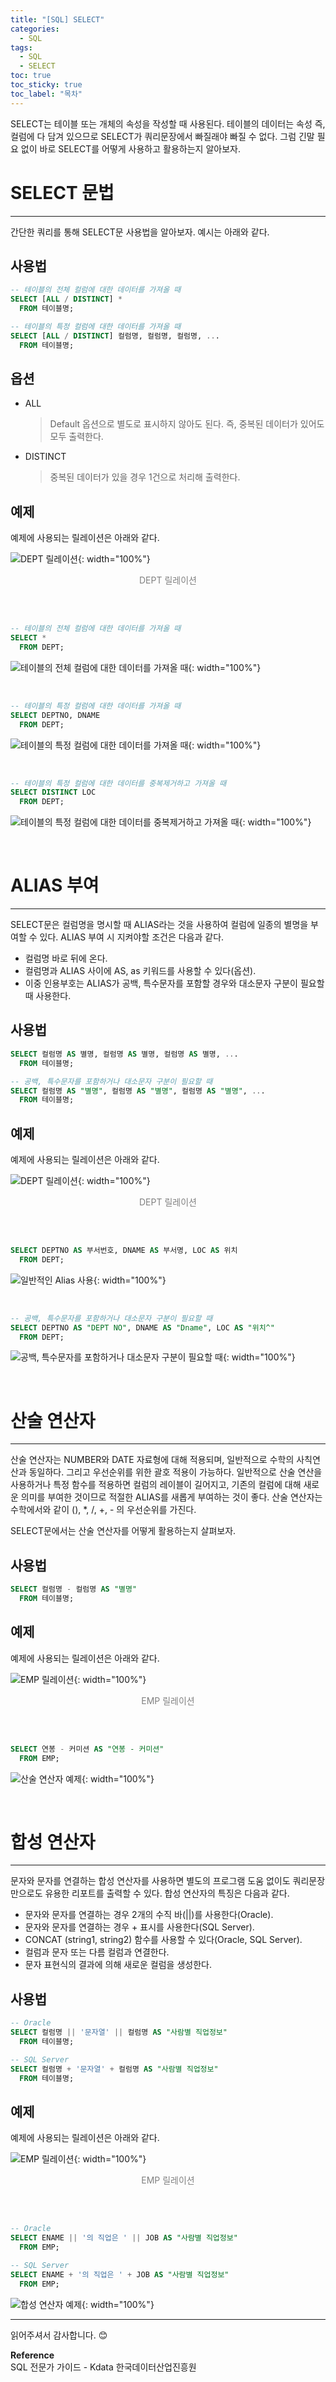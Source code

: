 ```yaml
---
title: "[SQL] SELECT"
categories:
  - SQL
tags:
  - SQL
  - SELECT
toc: true
toc_sticky: true
toc_label: "목차"
---
```


SELECT는 테이블 또는 개체의 속성을 작성할 때 사용된다. 테이블의 데이터는 속성 즉, 컬럼에 다 담겨 있으므로 SELECT가 쿼리문장에서 빠질래야 빠질 수 없다. 그럼 긴말 필요 없이 바로 SELECT를 어떻게 사용하고 활용하는지 알아보자.

# SELECT 문법
---
간단한 쿼리를 통해 SELECT문 사용법을 알아보자. 예시는 아래와 같다.

## 사용법

```sql
-- 테이블의 전체 컬럼에 대한 데이터를 가져올 때
SELECT [ALL / DISTINCT] *
  FROM 테이블명;

-- 테이블의 특정 컬럼에 대한 데이터를 가져올 때
SELECT [ALL / DISTINCT] 컬럼명, 컬럼명, 컬럼명, ...
  FROM 테이블명;
```

## 옵션
- ALL
  >Default 옵션으로 별도로 표시하지 않아도 된다. 즉, 중복된 데이터가 있어도 모두 출력한다.
- DISTINCT
  >중복된 데이터가 있을 경우 1건으로 처리해 출력한다.

## 예제
예제에 사용되는 릴레이션은 아래와 같다.

![DEPT 릴레이션](/blog/assets/img/posts/20220925/dept-relation.png "DEPT 릴레이션"){: width="100%"}
<div style="color: gray; text-align: center; margin-bottom: 30px;">DEPT 릴레이션</div>

<br>

```sql
-- 테이블의 전체 컬럼에 대한 데이터를 가져올 때
SELECT *
  FROM DEPT;
```

![테이블의 전체 컬럼에 대한 데이터를 가져올 때](/blog/assets/img/posts/20220925/dept-relation.png "테이블의 전체 컬럼에 대한 데이터를 가져올 때"){: width="100%"}

<br>

```sql
-- 테이블의 특정 컬럼에 대한 데이터를 가져올 때
SELECT DEPTNO, DNAME
  FROM DEPT;
```

![테이블의 특정 컬럼에 대한 데이터를 가져올 때](/blog/assets/img/posts/20220925/query-example1.png "테이블의 특정 컬럼에 대한 데이터를 가져올 때"){: width="100%"}

<br>

```sql
-- 테이블의 특정 컬럼에 대한 데이터를 중복제거하고 가져올 때
SELECT DISTINCT LOC
  FROM DEPT;
```

![테이블의 특정 컬럼에 대한 데이터를 중복제거하고 가져올 때](/blog/assets/img/posts/20220925/query-example2.png "테이블의 특정 컬럼에 대한 데이터를 중복제거하고 가져올 때"){: width="100%"}

<br>

# ALIAS 부여
---
SELECT문은 컬럼명을 명시할 때 ALIAS라는 것을 사용하여 컬럼에 일종의 별명을 부여할 수 있다. ALIAS 부여 시 지켜야할 조건은 다음과 같다.
- 컬럼명 바로 뒤에 온다.
- 컬럼명과 ALIAS 사이에 AS, as 키워드를 사용할 수 있다(옵션).
- 이중 인용부호는 ALIAS가 공백, 특수문자를 포함할 경우와 대소문자 구분이 필요할 때 사용한다.

## 사용법

```sql
SELECT 컬럼명 AS 별명, 컬럼명 AS 별명, 컬럼명 AS 별명, ...
  FROM 테이블명;

-- 공백, 특수문자를 포함하거나 대소문자 구분이 필요할 때
SELECT 컬럼명 AS "별명", 컬럼명 AS "별명", 컬럼명 AS "별명", ...
  FROM 테이블명;
```

## 예제
예제에 사용되는 릴레이션은 아래와 같다.

![DEPT 릴레이션](/blog/assets/img/posts/20220925/dept-relation.png "DEPT 릴레이션"){: width="100%"}
<div style="color: gray; text-align: center; margin-bottom: 30px;">DEPT 릴레이션</div>

<br>

```sql
SELECT DEPTNO AS 부서번호, DNAME AS 부서명, LOC AS 위치
  FROM DEPT;
```

![일반적인 Alias 사용](/blog/assets/img/posts/20220925/query-example3.png "일반적인 Alias 사용"){: width="100%"}

<br>

```sql
-- 공백, 특수문자를 포함하거나 대소문자 구분이 필요할 때
SELECT DEPTNO AS "DEPT NO", DNAME AS "Dname", LOC AS "위치^"
  FROM DEPT;
```

![공백, 특수문자를 포함하거나 대소문자 구분이 필요할 때](/blog/assets/img/posts/20220925/query-example4.png "공백, 특수문자를 포함하거나 대소문자 구분이 필요할 때"){: width="100%"}

<br>

# 산술 연산자
---
산술 연산자는 NUMBER와 DATE 자료형에 대해 적용되며, 일반적으로 수학의 사칙연산과 동일하다. 그리고 우선순위를 위한 괄호 적용이 가능하다. 일반적으로 산술 연산을 사용하거나 특정 함수를 적용하면 컬럼의 레이블이 길어지고, 기존의 컬럼에 대해 새로운 의미를 부여한 것이므로 적절한 ALIAS를 새롭게 부여하는 것이 좋다. 산술 연산자는 수학에서와 같이 (), *, /, +, - 의 우선순위를 가진다.  

SELECT문에서는 산술 연산자를 어떻게 활용하는지 살펴보자.

## 사용법

```sql
SELECT 컬럼명 - 컬럼명 AS "별명"
  FROM 테이블명;
```

## 예제
예제에 사용되는 릴레이션은 아래와 같다.

![EMP 릴레이션](/blog/assets/img/posts/20220925/emp-relation.png "EMP 릴레이션"){: width="100%"}
<div style="color: gray; text-align: center; margin-bottom: 30px;">EMP 릴레이션</div>

<br>

```sql
SELECT 연봉 - 커미션 AS "연봉 - 커미션"
  FROM EMP;
```

![산술 연산자 예제](/blog/assets/img/posts/20220925/query-example5.png "산술 연산자 예제"){: width="100%"}

<br>

# 합성 연산자
---
문자와 문자를 연결하는 합성 연산자를 사용하면 별도의 프로그램 도움 없이도 쿼리문장만으로도 유용한 리포트를 출력할 수 있다. 합성 연산자의 특징은 다음과 같다.
- 문자와 문자를 연결하는 경우 2개의 수직 바(||)를 사용한다(Oracle).
- 문자와 문자를 연결하는 경우 + 표시를 사용한다(SQL Server).
- CONCAT (string1, string2) 함수를 사용할 수 있다(Oracle, SQL Server).
- 컬럼과 문자 또는 다름 컬럼과 연결한다.
- 문자 표현식의 결과에 의해 새로운 컬럼을 생성한다.

## 사용법

```sql
-- Oracle
SELECT 컬럼명 || '문자열' || 컬럼명 AS "사람별 직업정보"
  FROM 테이블명;

-- SQL Server
SELECT 컬럼명 + '문자열' + 컬럼명 AS "사람별 직업정보"
  FROM 테이블명;
```

## 예제
예제에 사용되는 릴레이션은 아래와 같다.

![EMP 릴레이션](/blog/assets/img/posts/20220925/emp-relation.png "EMP 릴레이션"){: width="100%"}
<div style="color: gray; text-align: center; margin-bottom: 30px;">EMP 릴레이션</div>

<br>

```sql
-- Oracle
SELECT ENAME || '의 직업은 ' || JOB AS "사람별 직업정보"
  FROM EMP;

-- SQL Server
SELECT ENAME + '의 직업은 ' + JOB AS "사람별 직업정보"
  FROM EMP;
```

![합성 연산자 예제](/blog/assets/img/posts/20220925/query-example6.png "합성 연산자 예제"){: width="100%"}

---

읽어주셔서 감사합니다. 😊 

__Reference__  
SQL 전문가 가이드 - Kdata 한국데이터산업진흥원